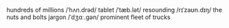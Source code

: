 hundreds of millions /ˈhʌn.drəd/
tablet /ˈtæb.lət/ 
resounding /rɪˈzaʊn.dɪŋ/ 
the nuts and bolts
jargon /ˈdʒɑː.ɡən/
prominent
fleet of trucks
